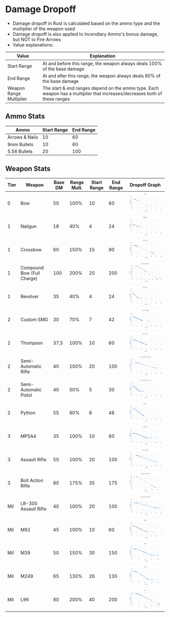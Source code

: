# Damage Dropoff

- Damage dropoff in Rust is calculated based on the ammo type and the multiplier of the weapon used
- Damage dropoff is also applied to Incendiary Ammo's bonus damage, but NOT to Fire Arrows
- Value explanations:

| Value                   | Explanation                                                  |
| ----------------------- | ------------------------------------------------------------ |
| Start Range             | At and before this range, the weapon always deals 100% of the base damage |
| End Range               | At and after this range, the weapon always deals 80% of the base damage |
| Weapon Range Multiplier | The start & end ranges depend on the ammo type. Each weapon has a multiplier that increases/decreases both of these ranges |

## Ammo Stats

| Ammo           | Start Range | End Range |
| -------------- | ----------- | --------- |
| Arrows & Nails | 10          | 60        |
| 9mm Bullets    | 10          | 60        |
| 5.56 Bullets   | 20          | 100       |

## Weapon Stats

| Tier | Weapon                     | Base DM | Range Mult. | Start Range | End Range | Dropoff Graph                               |
| ---- | -------------------------- | ------- | ----------- | ----------- | --------- | ------------------------------------------- |
| 0    | Bow                        | 50      | 100%        | 10          | 60        | ![](resources/dmg-dropoff/bow.png)          |
| 1    | Nailgun                    | 18      | 40%         | 4           | 24        | ![](resources/dmg-dropoff/nailgun.png)      |
| 1    | Crossbow                   | 60      | 150%        | 15          | 90        | ![](resources/dmg-dropoff/crossbow.png)     |
| 1    | Compound Bow (Full Charge) | 100     | 200%        | 20          | 200       | ![](resources/dmg-dropoff/compound_bow.png) |
| 1    | Revolver                   | 35      | 40%         | 4           | 24        | ![](resources/dmg-dropoff/revolver.png)     |
| 2    | Custom SMG                 | 30      | 70%         | 7           | 42        | ![](resources/dmg-dropoff/custom.png)       |
| 2    | Thompson                   | 37,5    | 100%        | 10          | 60        | ![](resources/dmg-dropoff/thompson.png)     |
| 2    | Semi-Automatic Rifle       | 40      | 100%        | 20          | 100       | ![](resources/dmg-dropoff/sar.png)          |
| 2    | Semi-Automatic Pistol      | 40      | 50%         | 5           | 30        | ![](resources/dmg-dropoff/sap.png)          |
| 2    | Python                     | 55      | 80%         | 8           | 48        | ![](resources/dmg-dropoff/python.png)       |
| 3    | MP5A4                      | 35      | 100%        | 10          | 60        | ![](resources/dmg-dropoff/mp5.png)          |
| 3    | Assault Rifle              | 50      | 100%        | 20          | 100       | ![](resources/dmg-dropoff/ak.png)           |
| 3    | Bolt Action Rifle          | 80      | 175%        | 35          | 175       | ![](resources/dmg-dropoff/bar.png)          |
| Mil  | LR-300 Assault Rifle       | 40      | 100%        | 20          | 100       | ![](resources/dmg-dropoff/lr.png)           |
| Mil  | M92                        | 45      | 100%        | 10          | 60        | ![](resources/dmg-dropoff/m92.png)          |
| Mil  | M39                        | 50      | 150%        | 30          | 150       | ![](resources/dmg-dropoff/m39.png)          |
| Mil  | M249                       | 65      | 130%        | 26          | 130       | ![](resources/dmg-dropoff/m249.png)         |
| Mil  | L96                        | 80      | 200%        | 40          | 200       | ![](resources/dmg-dropoff/l96.png)          |

